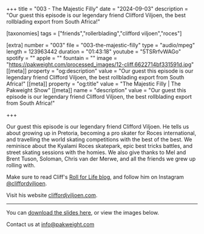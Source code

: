 +++
title = "003 - The Majestic Filly"
date = "2024-09-03"
description = "Our guest this episode is our legendary friend Clifford Viljoen, the best rollblading export from South Africa!"

[taxonomies]
tags = ["friends","rollerblading","clifford viljoen","roces"]

[extra]
number = "003"
file = "003-the-majestic-filly"
type = "audio/mpeg"
length = 123963442
duration = "01:43:18"
youtube = "5TSRrfvWAGo"
spotify = ""
apple = ""
fountain = ""
image = "https://pakweight.com/processed_images/12-cliff.6622714bf331591d.jpg"
[[meta]]
property = "og:description"
value = "Our guest this episode is our legendary friend Clifford Viljoen, the best rollblading export from South Africa!"
[[meta]]
property = "og:title"
value = "The Majestic Filly | The Pakweight Show"
[[meta]]
name = "description"
value = "Our guest this episode is our legendary friend Clifford Viljoen, the best rollblading export from South Africa!"

+++

Our guest this episode is our legendary friend Clifford Viljoen. He tells us about growing up in Pretoria, becoming a pro skater for Roces international, and travelling the world skating competitions with the best of the best. We reminisce about the Kyalami Roces skatepark, epic best tricks battles, and street skating sessions with the homies. We also give thanks to Mel and Brent Tuson, Soloman, Chris van der Merwe, and all the friends we grew up rolling with.

Make sure to read Cliff's [Roll for Life blog](https://knucklehub.wordpress.com/familia/features/roll-for-life/), and follow him on Instagram [@cliffordviljoen](https://www.instagram.com/cliffordviljoen/).

Visit his website [cliffordjviljoen.com](https://www.cliffordjviljoen.com/).

---

You can [download the slides here](slides.pdf), or view the images below.

Contact us at [info@pakweight.com](mailto:info@pakweight.com)
